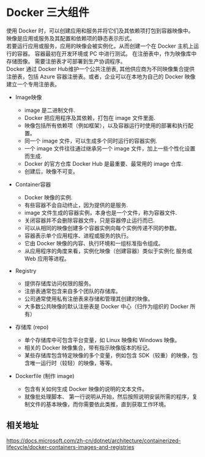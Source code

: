 
# Docker 三大组件

使用 Docker 时，可以创建应用和服务并将它们及其依赖项打包到容器映像中。
映像是应用或服务及其配置和依赖项的静态表示形式。  
若要运行应用或服务，应用的映像会被实例化，从而创建一个在 Docker 主机上运行的容器。
容器最初在开发环境或 PC 中进行测试。
在注册表中，作为映像库中存储图像。 需要注册表才可部署到生产协调程序。  
Docker 通过 Docker Hub维护一个公共注册表, 其他供应商为不同映像集合提供注册表，包括 Azure 容器注册表。或者，企业可以在本地为自己的 Docker 映像建立一个专用注册表。

* Image映像
  * image 是二进制文件.
  * Docker 把应用程序及其依赖，打包在 image 文件里面.
  * 映像包括所有依赖项（例如框架），以及容器运行时使用的部署和执行配置。
  * 同一个 image 文件，可以生成多个同时运行的容器实例.
  * 一个 image 文件往往通过继承另一个 image 文件，加上一些个性化设置而生成.
  * Docker 的官方仓库 Docker Hub 是最重要、最常用的 image 仓库.
  * 创建后，映像不可变。

* Container容器
  * Docker 映像的实例.
  * 有些容器不会自动终止，因为提供的是服务.
  * image 文件生成的容器实例，本身也是一个文件，称为容器文件.
  * 关闭容器并不会删除容器文件，只是容器停止运行而已.
  * 可以从相同的映像创建多个容器实例向每个实例传递不同的参数。
  * 容器表示单个应用程序、进程或服务的执行。
  * 它由 Docker 映像的内容、执行环境和一组标准指令组成。
  * 从应用程序的角度来看，实例化映像（创建容器）类似于实例化 服务或 Web 应用等进程。

* Registry
  * 提供存储库访问权限的服务。
  * 注册表通常包含来自多个团队的存储库。
  * 公司通常使用私有注册表来存储和管理其创建的映像。
  * 大多数公共映像的默认注册表是 Docker 中心（归作为组织的 Docker 所有）

* 存储库 (repo)
  * 单个存储库中可包含平台变量，如 Linux 映像和 Windows 映像。
  * 相关的 Docker 映像集合，带有指示映像版本的标记。
  * 某些存储库包含特定映像的多个变量，例如包含 SDK（较重）的映像，包含唯一运行时（较轻）的映像，等等。

* Dockerfile (制作 image)
  * 包含有关如何生成 Docker 映像的说明的文本文件。
  * 就像批处理脚本、 第一行说明从开始，然后按照说明安装所需的程序，复制文件的基本映像，而你需要依此类推，直到获取工作环境。

## 相关地址

<https://docs.microsoft.com/zh-cn/dotnet/architecture/containerized-lifecycle/docker-containers-images-and-registries>
